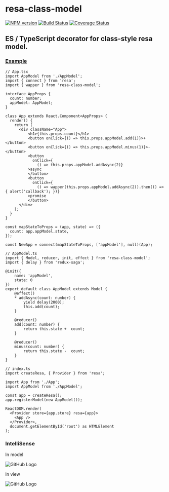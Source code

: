 # resa-class-model

[![NPM version](https://img.shields.io/npm/v/resa-class-model.svg?style=flat)](https://www.npmjs.com/package/resa-class-model)
[![Build Status](https://img.shields.io/travis/wangtao0101/resa-class-model.svg?style=flat)](https://travis-ci.org/wangtao0101/resa-class-model)
[![Coverage Status](https://coveralls.io/repos/github/wangtao0101/resa-class-model/badge.svg?branch=master&dummy=no_cache_please_1)](https://coveralls.io/github/wangtao0101/resa-class-model?branch=master)

## ES / TypeScript decorator for class-style resa model.


### [Example](https://github.com/wangtao0101/resa-example)
```
// App.tsx
import AppModel from './AppModel';
import { connect } from 'resa';
import { wapper } from 'resa-class-model';

interface AppProps {
  count: number;
  appModel: AppModel;
}

class App extends React.Component<AppProps> {
  render() {
    return (
      <div className="App">
          <h1>{this.props.count}</h1>
          <button onClick={() => this.props.appModel.add(1)}>+</button>
          <button onClick={() => this.props.appModel.minus(1)}>-</button>
          <button
            onClick={
              () => this.props.appModel.addAsync(2)}
          >async
          </button>
          <button
            onClick={
              () => wapper(this.props.appModel.addAsync(2)).then(() => { alert('callback'); })}
          >promise
          </button>
      </div>
    );
  }
}

const mapStateToProps = (app, state) => ({
  count: app.appModel.state,
});

const NewApp = connect(mapStateToProps, ['appModel'], null)(App);
```
```
// AppModel.ts
import { Model, reducer, init, effect } from 'resa-class-model';
import { delay } from 'redux-saga';

@init({
    name: 'appModel',
    state: 0
})
export default class AppModel extends Model {
    @effect()
    * addAsync(count: number) {
        yield delay(2000);
        this.add(count);
    }

    @reducer()
    add(count: number) {
        return this.state +  count;
    }

    @reducer()
    minus(count: number) {
        return this.state -  count;
    }
}
```
```
// index.ts
import createResa, { Provider } from 'resa';

import App from './App';
import AppModel from './AppModel';

const app = createResa();
app.registerModel(new AppModel());

ReactDOM.render(
  <Provider store={app.store} resa={app}>
    <App />
  </Provider>,
  document.getElementById('root') as HTMLElement
);
```

### IntelliSense

In model

![GitHub Logo](https://github.com/wangtao0101/resa-class-model/blob/master/img/inmodel.png?raw=true)

In view

![GitHub Logo](https://github.com/wangtao0101/resa-class-model/blob/master/img/inview.png?raw=true)